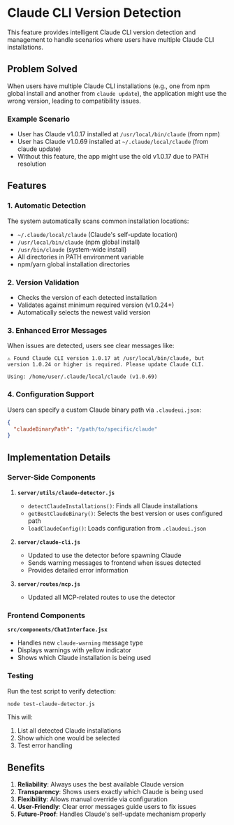 # Claude CLI Version Detection

This feature provides intelligent Claude CLI version detection and management to handle scenarios where users have multiple Claude CLI installations.

## Problem Solved

When users have multiple Claude CLI installations (e.g., one from npm global install and another from `claude update`), the application might use the wrong version, leading to compatibility issues.

### Example Scenario
- User has Claude v1.0.17 installed at `/usr/local/bin/claude` (from npm)
- User has Claude v1.0.69 installed at `~/.claude/local/claude` (from claude update)
- Without this feature, the app might use the old v1.0.17 due to PATH resolution

## Features

### 1. Automatic Detection
The system automatically scans common installation locations:
- `~/.claude/local/claude` (Claude's self-update location)
- `/usr/local/bin/claude` (npm global install)
- `/usr/bin/claude` (system-wide install)
- All directories in PATH environment variable
- npm/yarn global installation directories

### 2. Version Validation
- Checks the version of each detected installation
- Validates against minimum required version (v1.0.24+)
- Automatically selects the newest valid version

### 3. Enhanced Error Messages
When issues are detected, users see clear messages like:
```
⚠️ Found Claude CLI version 1.0.17 at /usr/local/bin/claude, but version 1.0.24 or higher is required. Please update Claude CLI.

Using: /home/user/.claude/local/claude (v1.0.69)
```

### 4. Configuration Support
Users can specify a custom Claude binary path via `.claudeui.json`:
```json
{
  "claudeBinaryPath": "/path/to/specific/claude"
}
```

## Implementation Details

### Server-Side Components

1. **`server/utils/claude-detector.js`**
   - `detectClaudeInstallations()`: Finds all Claude installations
   - `getBestClaudeBinary()`: Selects the best version or uses configured path
   - `loadClaudeConfig()`: Loads configuration from `.claudeui.json`

2. **`server/claude-cli.js`**
   - Updated to use the detector before spawning Claude
   - Sends warning messages to frontend when issues detected
   - Provides detailed error information

3. **`server/routes/mcp.js`**
   - Updated all MCP-related routes to use the detector

### Frontend Components

**`src/components/ChatInterface.jsx`**
- Handles new `claude-warning` message type
- Displays warnings with yellow indicator
- Shows which Claude installation is being used

### Testing

Run the test script to verify detection:
```bash
node test-claude-detector.js
```

This will:
1. List all detected Claude installations
2. Show which one would be selected
3. Test error handling

## Benefits

1. **Reliability**: Always uses the best available Claude version
2. **Transparency**: Shows users exactly which Claude is being used
3. **Flexibility**: Allows manual override via configuration
4. **User-Friendly**: Clear error messages guide users to fix issues
5. **Future-Proof**: Handles Claude's self-update mechanism properly